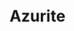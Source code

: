 ---
title: Azurite
categories:
  - cloud
docs:
  - id: go
    url: https://golang.testcontainers.org/modules/azurite/
    maintainer: core
    example: |
      ```go
      azuriteContainer, err := azurite.Run(ctx, "mcr.microsoft.com/azure-storage/azurite:3.28.0")
      ```
    installation: |
      ```bash
      go get github.com/testcontainers/testcontainers-go/modules/azurite
      ```
  - id: dotnet
    url: https://www.nuget.org/packages/Testcontainers.Azurite
    maintainer: core
    example: |
      ```csharp
      var AzuriteContainer = new AzuriteBuilder()
        .WithImage("mcr.microsoft.com/azure-storage/azurite:3.23.0")
        .Build();
      await AzuriteContainer.StartAsync();
      ```
    installation: |
      ```bash
      dotnet add package Testcontainers.Azurite --version 3.9.0
      ```
description: |
  A lightweight server clone of Azure Storage.
---